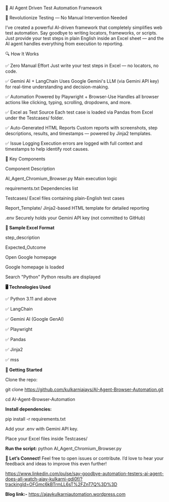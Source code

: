 🧠 AI Agent Driven Test Automation Framework

🚀 Revolutionize Testing — No Manual Intervention Needed

I’ve created a powerful AI-driven framework that completely simplifies web test automation. Say goodbye to writing locators, frameworks, or scripts. Just provide your test steps in plain English inside an Excel sheet — and the AI agent handles everything from execution to reporting.

🔍 How It Works

✅ Zero Manual Effort
Just write your test steps in Excel — no locators, no code.

✅ Gemini AI + LangChain
Uses Google Gemini's LLM (via Gemini API key) for real-time understanding and decision-making.

✅ Automation Powered by Playwright + Browser-Use
Handles all browser actions like clicking, typing, scrolling, dropdowns, and more.

✅ Excel as Test Source
Each test case is loaded via Pandas from Excel under the Testcases/ folder.

✅ Auto-Generated HTML Reports
Custom reports with screenshots, step descriptions, results, and timestamps — powered by Jinja2 templates.

✅ Issue Logging
Execution errors are logged with full context and timestamps to help identify root causes.

📁 Key Components

Component	Description

AI_Agent_Chromium_Browser.py	Main execution logic

requirements.txt	Dependencies list

Testcases/	Excel files containing plain-English test cases

Report_Template/	Jinja2-based HTML template for detailed reporting

.env	Securely holds your Gemini API key (not committed to GitHub)

**🧪 Sample Excel Format**

step_description

Expected_Outcome

Open Google homepage

Google homepage is loaded

Search "Python"	Python results are displayed

**🖥️ Technologies Used**

✅ Python 3.11 and above

✅ LangChain

✅ Gemini AI (Google GenAI)

✅ Playwright

✅ Pandas

✅ Jinja2

✅ mss

**📌 Getting Started**

Clone the repo:

git clone https://github.com/kulkarniajays/AI-Agent-Browser-Automation.git

cd AI-Agent-Browser-Automation

**Install dependencies:**

pip install -r requirements.txt

Add your .env with Gemini API key.

Place your Excel files inside Testcases/

**Run the script:**
python AI_Agent_Chromium_Browser.py

**💬 Let’s Connect!**
Feel free to open issues or contribute. I’d love to hear your feedback and ideas to improve this even further!

https://www.linkedin.com/pulse/say-goodbye-automation-testers-ai-agent-does-all-watch-ajay-kulkarni-qdi0f/?trackingId=OFGmc6kBTrmLL6sT%2FZnT7Q%3D%3D

**Blog link:-**
https://ajaykulkarniautomation.wordpress.com



